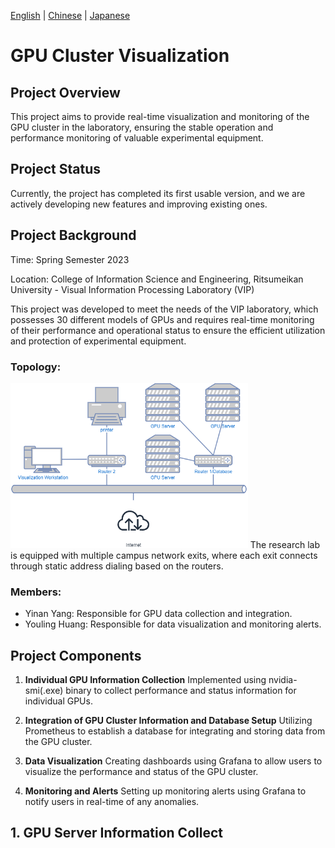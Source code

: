 [English](https://github.com/Ricardo-H/GPU-cluster-visualization) |
[Chinese](https://github.com/Ricardo-H/GPU-cluster-visualization/blob/main/README_CN.md) |
[Japanese](https://github.com/Ricardo-H/GPU-cluster-visualization/blob/main/README_JP.md)

# GPU Cluster Visualization

## Project Overview

This project aims to provide real-time visualization and monitoring of the GPU cluster in the laboratory, ensuring the stable operation and performance monitoring of valuable experimental equipment.

## Project Status

Currently, the project has completed its first usable version, and we are actively developing new features and improving existing ones.

## Project Background

Time: Spring Semester 2023

Location: College of Information Science and Engineering, Ritsumeikan University - Visual Information Processing Laboratory (VIP)

This project was developed to meet the needs of the VIP laboratory, which possesses 30 different models of GPUs and requires real-time monitoring of their performance and operational status to ensure the efficient utilization and protection of experimental equipment.

### Topology:
<img src="IMG/Topology.png"  style="zoom: 60%;" />
The research lab is equipped with multiple campus network exits, where each exit connects through static address dialing based on the routers.


### Members:
- Yinan Yang: Responsible for GPU data collection and integration.
- Youling Huang: Responsible for data visualization and monitoring alerts.

## Project Components

1. **Individual GPU Information Collection**
   Implemented using nvidia-smi(.exe) binary to collect performance and status information for individual GPUs.

2. **Integration of GPU Cluster Information and Database Setup**
   Utilizing Prometheus to establish a database for integrating and storing data from the GPU cluster.

3. **Data Visualization**
   Creating dashboards using Grafana to allow users to visualize the performance and status of the GPU cluster.

4. **Monitoring and Alerts**
   Setting up monitoring alerts using Grafana to notify users in real-time of any anomalies.



## 1. GPU Server Information Collect

